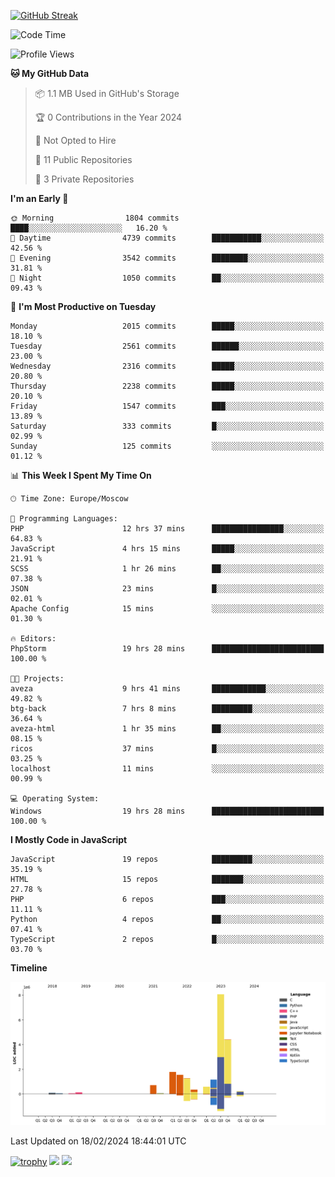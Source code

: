 [![GitHub Streak](https://github-readme-streak-stats.herokuapp.com/?user=yogik10)](https://git.io/streak-stats)
<!--START_SECTION:waka-->
![Code Time](http://img.shields.io/badge/Code%20Time-248%20hrs-blue)

![Profile Views](http://img.shields.io/badge/Profile%20Views-0-blue)

**🐱 My GitHub Data** 

> 📦 1.1 MB Used in GitHub's Storage 
 > 
> 🏆 0 Contributions in the Year 2024
 > 
> 🚫 Not Opted to Hire
 > 
> 📜 11 Public Repositories 
 > 
> 🔑 3 Private Repositories 
 > 
**I'm an Early 🐤** 

```text
🌞 Morning                1804 commits        ████░░░░░░░░░░░░░░░░░░░░░   16.20 % 
🌆 Daytime                4739 commits        ███████████░░░░░░░░░░░░░░   42.56 % 
🌃 Evening                3542 commits        ████████░░░░░░░░░░░░░░░░░   31.81 % 
🌙 Night                  1050 commits        ██░░░░░░░░░░░░░░░░░░░░░░░   09.43 % 
```
📅 **I'm Most Productive on Tuesday** 

```text
Monday                   2015 commits        █████░░░░░░░░░░░░░░░░░░░░   18.10 % 
Tuesday                  2561 commits        ██████░░░░░░░░░░░░░░░░░░░   23.00 % 
Wednesday                2316 commits        █████░░░░░░░░░░░░░░░░░░░░   20.80 % 
Thursday                 2238 commits        █████░░░░░░░░░░░░░░░░░░░░   20.10 % 
Friday                   1547 commits        ███░░░░░░░░░░░░░░░░░░░░░░   13.89 % 
Saturday                 333 commits         █░░░░░░░░░░░░░░░░░░░░░░░░   02.99 % 
Sunday                   125 commits         ░░░░░░░░░░░░░░░░░░░░░░░░░   01.12 % 
```


📊 **This Week I Spent My Time On** 

```text
🕑︎ Time Zone: Europe/Moscow

💬 Programming Languages: 
PHP                      12 hrs 37 mins      ████████████████░░░░░░░░░   64.83 % 
JavaScript               4 hrs 15 mins       █████░░░░░░░░░░░░░░░░░░░░   21.91 % 
SCSS                     1 hr 26 mins        ██░░░░░░░░░░░░░░░░░░░░░░░   07.38 % 
JSON                     23 mins             █░░░░░░░░░░░░░░░░░░░░░░░░   02.01 % 
Apache Config            15 mins             ░░░░░░░░░░░░░░░░░░░░░░░░░   01.30 % 

🔥 Editors: 
PhpStorm                 19 hrs 28 mins      █████████████████████████   100.00 % 

🐱‍💻 Projects: 
aveza                    9 hrs 41 mins       ████████████░░░░░░░░░░░░░   49.82 % 
btg-back                 7 hrs 8 mins        █████████░░░░░░░░░░░░░░░░   36.64 % 
aveza-html               1 hr 35 mins        ██░░░░░░░░░░░░░░░░░░░░░░░   08.15 % 
ricos                    37 mins             █░░░░░░░░░░░░░░░░░░░░░░░░   03.25 % 
localhost                11 mins             ░░░░░░░░░░░░░░░░░░░░░░░░░   00.99 % 

💻 Operating System: 
Windows                  19 hrs 28 mins      █████████████████████████   100.00 % 
```

**I Mostly Code in JavaScript** 

```text
JavaScript               19 repos            █████████░░░░░░░░░░░░░░░░   35.19 % 
HTML                     15 repos            ███████░░░░░░░░░░░░░░░░░░   27.78 % 
PHP                      6 repos             ███░░░░░░░░░░░░░░░░░░░░░░   11.11 % 
Python                   4 repos             ██░░░░░░░░░░░░░░░░░░░░░░░   07.41 % 
TypeScript               2 repos             █░░░░░░░░░░░░░░░░░░░░░░░░   03.70 % 
```



**Timeline**

![Lines of Code chart](https://raw.githubusercontent.com/Yogik10/Yogik10/main/assets/bar_graph.png)


 Last Updated on 18/02/2024 18:44:01 UTC
<!--END_SECTION:waka-->
[![trophy](https://github-profile-trophy.vercel.app/?username=yogik10)](https://github.com/ryo-ma/github-profile-trophy)
![](https://github-profile-summary-cards.vercel.app/api/cards/profile-details?username=yogik10&theme=solarized_dark)
![](https://github-profile-summary-cards.vercel.app/api/cards/most-commit-language?username=yogik10&theme=solarized_dark)


